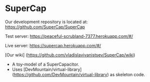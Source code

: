 # SuperCap

Our development repository is located at: https://github.com/SuperCap/SuperCap

Test server: https://peaceful-scrubland-7377.herokuapp.com/#/

Live server: https://supercap.herokuapp.com/#/

[Our wiki] (https://github.com/vladislavivanistsev/SuperCap/wiki)

* A toy-model of a SuperCapacitor.
* Uses [DevMountain/virtual-library] (https://github.com/DevMountain/virtual-library) as skeleton code.
